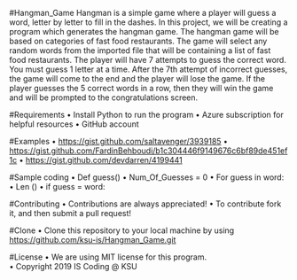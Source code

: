 #Hangman_Game
Hangman is a simple game where a player will guess a word, letter by letter to fill in the dashes. In this project, we will be creating a program which generates the hangman game. The hangman game will be based on categories of fast food restaurants. The game will select any random words from the imported file that will be containing a list of fast food restaurants. The player will have 7 attempts to guess the correct word. You must guess 1 letter at a time. After the 7th attempt of incorrect guesses, the game will come to the end and the player will lose the game. If the player guesses the 5 correct words in a row, then they will win the game and will be prompted to the congratulations screen. 

#Requirements
•	Install Python to run the program
•	Azure subscription for helpful resources
•	GitHub account

#Examples
•	https://gist.github.com/saltavenger/3939185
•	https://gist.github.com/FardinBehboudi/b1c304446f9149676c6bf89de451ef1c
•	https://gist.github.com/devdarren/4199441

#Sample coding
•	Def guess() 
•	Num_Of_Guesses = 0 
•	For guess in word: 
•	Len () 
•	if guess = word: 

#Contributing
•	Contributions are always appreciated! 
•	To contribute fork it, and then submit a pull request! 

#Clone
•	Clone this repository to your local machine by using https://github.com/ksu-is/Hangman_Game.git

#License
•	We are using MIT license for this program.  
•	Copyright 2019 IS Coding @ KSU

